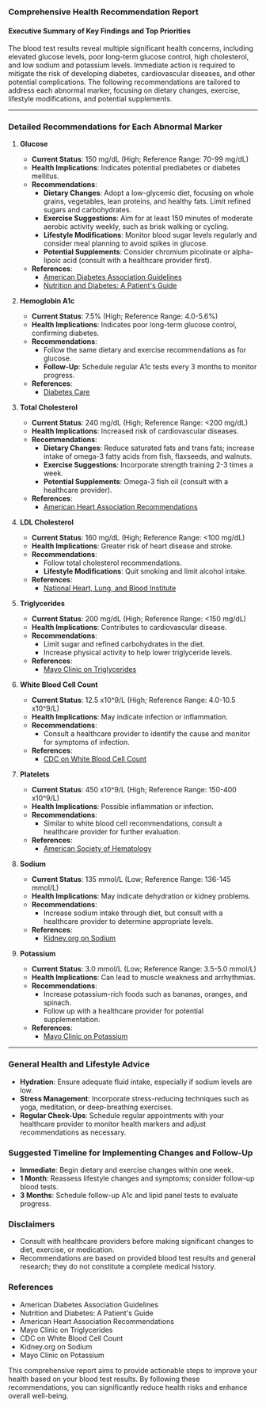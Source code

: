 ### Comprehensive Health Recommendation Report

#### Executive Summary of Key Findings and Top Priorities
The blood test results reveal multiple significant health concerns, including elevated glucose levels, poor long-term glucose control, high cholesterol, and low sodium and potassium levels. Immediate action is required to mitigate the risk of developing diabetes, cardiovascular diseases, and other potential complications. The following recommendations are tailored to address each abnormal marker, focusing on dietary changes, exercise, lifestyle modifications, and potential supplements.

---

### Detailed Recommendations for Each Abnormal Marker

1. **Glucose**
   - **Current Status**: 150 mg/dL (High; Reference Range: 70-99 mg/dL)
   - **Health Implications**: Indicates potential prediabetes or diabetes mellitus.
   - **Recommendations**:
     - **Dietary Changes**: Adopt a low-glycemic diet, focusing on whole grains, vegetables, lean proteins, and healthy fats. Limit refined sugars and carbohydrates.
     - **Exercise Suggestions**: Aim for at least 150 minutes of moderate aerobic activity weekly, such as brisk walking or cycling.
     - **Lifestyle Modifications**: Monitor blood sugar levels regularly and consider meal planning to avoid spikes in glucose.
     - **Potential Supplements**: Consider chromium picolinate or alpha-lipoic acid (consult with a healthcare provider first).
   - **References**: 
     - [American Diabetes Association Guidelines](https://www.diabetes.org/)
     - [Nutrition and Diabetes: A Patient's Guide](https://www.ncbi.nlm.nih.gov/pmc/articles/PMC7071239/)

2. **Hemoglobin A1c**
   - **Current Status**: 7.5% (High; Reference Range: 4.0-5.6%)
   - **Health Implications**: Indicates poor long-term glucose control, confirming diabetes.
   - **Recommendations**: 
     - Follow the same dietary and exercise recommendations as for glucose.
     - **Follow-Up**: Schedule regular A1c tests every 3 months to monitor progress.
   - **References**: 
     - [Diabetes Care](https://care.diabetesjournals.org/)
  
3. **Total Cholesterol**
   - **Current Status**: 240 mg/dL (High; Reference Range: <200 mg/dL)
   - **Health Implications**: Increased risk of cardiovascular diseases.
   - **Recommendations**: 
     - **Dietary Changes**: Reduce saturated fats and trans fats; increase intake of omega-3 fatty acids from fish, flaxseeds, and walnuts.
     - **Exercise Suggestions**: Incorporate strength training 2-3 times a week.
     - **Potential Supplements**: Omega-3 fish oil (consult with a healthcare provider).
   - **References**: 
     - [American Heart Association Recommendations](https://www.heart.org/en/healthy-living/healthy-eating/eat-smart/nutrition-basics/understanding-cholesterol)

4. **LDL Cholesterol**
   - **Current Status**: 160 mg/dL (High; Reference Range: <100 mg/dL)
   - **Health Implications**: Greater risk of heart disease and stroke.
   - **Recommendations**: 
     - Follow total cholesterol recommendations.
     - **Lifestyle Modifications**: Quit smoking and limit alcohol intake.
   - **References**: 
     - [National Heart, Lung, and Blood Institute](https://www.nhlbi.nih.gov/health-topics/cholesterol)

5. **Triglycerides**
   - **Current Status**: 200 mg/dL (High; Reference Range: <150 mg/dL)
   - **Health Implications**: Contributes to cardiovascular disease.
   - **Recommendations**: 
     - Limit sugar and refined carbohydrates in the diet.
     - Increase physical activity to help lower triglyceride levels.
   - **References**: 
     - [Mayo Clinic on Triglycerides](https://www.mayoclinic.org/diseases-conditions/high-triglycerides/symptoms-causes/syc-20304562)

6. **White Blood Cell Count**
   - **Current Status**: 12.5 x10^9/L (High; Reference Range: 4.0-10.5 x10^9/L)
   - **Health Implications**: May indicate infection or inflammation.
   - **Recommendations**: 
     - Consult a healthcare provider to identify the cause and monitor for symptoms of infection.
   - **References**: 
     - [CDC on White Blood Cell Count](https://www.cdc.gov/ncbddd/hemophilia/white-blood-cell-count.html)

7. **Platelets**
   - **Current Status**: 450 x10^9/L (High; Reference Range: 150-400 x10^9/L)
   - **Health Implications**: Possible inflammation or infection.
   - **Recommendations**: 
     - Similar to white blood cell recommendations, consult a healthcare provider for further evaluation.
   - **References**: 
     - [American Society of Hematology](https://www.hematology.org/)

8. **Sodium**
   - **Current Status**: 135 mmol/L (Low; Reference Range: 136-145 mmol/L)
   - **Health Implications**: May indicate dehydration or kidney problems.
   - **Recommendations**: 
     - Increase sodium intake through diet, but consult with a healthcare provider to determine appropriate levels.
   - **References**: 
     - [Kidney.org on Sodium](https://www.kidney.org/atoz/content/sodium)

9. **Potassium**
   - **Current Status**: 3.0 mmol/L (Low; Reference Range: 3.5-5.0 mmol/L)
   - **Health Implications**: Can lead to muscle weakness and arrhythmias.
   - **Recommendations**: 
     - Increase potassium-rich foods such as bananas, oranges, and spinach.
     - Follow up with a healthcare provider for potential supplementation.
   - **References**: 
     - [Mayo Clinic on Potassium](https://www.mayoclinic.org/healthy-lifestyle/nutrition-and-healthy-eating/in-depth/potassium/art-20045996)

---

### General Health and Lifestyle Advice
- **Hydration**: Ensure adequate fluid intake, especially if sodium levels are low.
- **Stress Management**: Incorporate stress-reducing techniques such as yoga, meditation, or deep-breathing exercises.
- **Regular Check-Ups**: Schedule regular appointments with your healthcare provider to monitor health markers and adjust recommendations as necessary.

### Suggested Timeline for Implementing Changes and Follow-Up
- **Immediate**: Begin dietary and exercise changes within one week.
- **1 Month**: Reassess lifestyle changes and symptoms; consider follow-up blood tests.
- **3 Months**: Schedule follow-up A1c and lipid panel tests to evaluate progress.

### Disclaimers
- Consult with healthcare providers before making significant changes to diet, exercise, or medication.
- Recommendations are based on provided blood test results and general research; they do not constitute a complete medical history.

### References
- American Diabetes Association Guidelines
- Nutrition and Diabetes: A Patient's Guide
- American Heart Association Recommendations
- Mayo Clinic on Triglycerides
- CDC on White Blood Cell Count
- Kidney.org on Sodium
- Mayo Clinic on Potassium

This comprehensive report aims to provide actionable steps to improve your health based on your blood test results. By following these recommendations, you can significantly reduce health risks and enhance overall well-being.